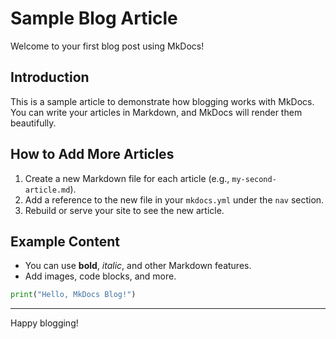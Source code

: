 # Sample Blog Article

Welcome to your first blog post using MkDocs!

## Introduction

This is a sample article to demonstrate how blogging works with MkDocs. You can write your articles in Markdown, and MkDocs will render them beautifully.

## How to Add More Articles

1. Create a new Markdown file for each article (e.g., `my-second-article.md`).
2. Add a reference to the new file in your `mkdocs.yml` under the `nav` section.
3. Rebuild or serve your site to see the new article.

## Example Content

- You can use **bold**, *italic*, and other Markdown features.
- Add images, code blocks, and more.

```python
print("Hello, MkDocs Blog!")
```

---

Happy blogging!
